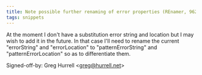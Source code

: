 ```yaml
---
title: Note possible further renaming of error properties (REnamer, 962112a)
tags: snippets
---
```


At the moment I don't have a substitution error string and location but I may wish to add it in the future. In that case I'll need to rename the current "errorString" and "errorLocation" to "patternErrorString" and "patternErrorLocation" so as to differentiate them.

Signed-off-by: Greg Hurrell &lt;greg@hurrell.net&gt;
